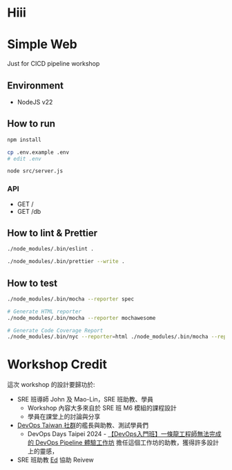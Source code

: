 # Hiii

# Simple Web

Just for CICD pipeline workshop

## Environment

- NodeJS v22

## How to run

```bash
npm install

cp .env.example .env
# edit .env

node src/server.js
```

### API

- GET /
- GET /db

## How to lint & Prettier

```bash
./node_modules/.bin/eslint .

./node_modules/.bin/prettier --write .
```

## How to test

```bash
./node_modules/.bin/mocha --reporter spec

# Generate HTML reporter
./node_modules/.bin/mocha --reporter mochawesome

# Generate Code Coverage Report
./node_modules/.bin/nyc --reporter=html ./node_modules/.bin/mocha --reporter mochawesome
```

# Workshop Credit

這次 workshop 的設計要歸功於:

- SRE 班導師 John 及 Mao-Lin，SRE 班助教、學員
  - Workshop 內容大多來自於 SRE 班 M6 模組的課程設計
  - 學員在課堂上的討論與分享
- [DevOps Taiwan 社群](https://www.facebook.com/story.php?story_fbid=802770251955920&id=100066688574865&rdid=k9wrg13zgN7KeEM8)的艦長與助教、測試學員們
  - DevOps Days Taipei 2024 - [【DevOps入門班】一條龍工程師無法完成的 DevOps Pipeline 體驗工作坊](https://devopsdays.tw/2024/session-page/3054) 擔任這個工作坊的助教，獲得許多設計上的靈感，
- SRE 班助教 [Ed](https://github.com/flyingdog1310) 協助 Reivew
